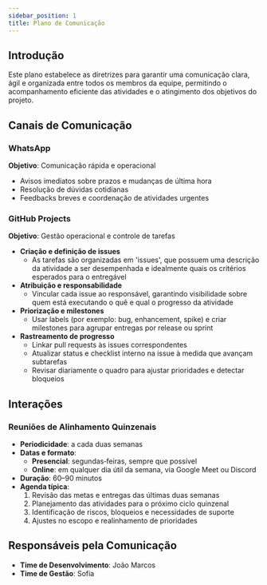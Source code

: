 ```yaml
---
sidebar_position: 1
title: Plano de Comunicação
---
```


## Introdução

Este plano estabelece as diretrizes para garantir uma comunicação clara, ágil e organizada entre todos os membros da equipe, permitindo o acompanhamento eficiente das atividades e o atingimento dos objetivos do projeto.

## Canais de Comunicação

### WhatsApp  
**Objetivo**: Comunicação rápida e operacional  
- Avisos imediatos sobre prazos e mudanças de última hora  
- Resolução de dúvidas cotidianas  
- Feedbacks breves e coordenação de atividades urgentes  

### GitHub Projects  
**Objetivo**: Gestão operacional e controle de tarefas  
- **Criação e definição de issues**  
  - As tarefas são organizadas em 'issues', que possuem uma descrição da atividade a ser desempenhada e idealmente quais os critérios esperados para o entregável
- **Atribuição e responsabilidade**  
  - Vincular cada issue ao responsável, garantindo visibilidade sobre quem está executando o quê e qual o progresso da atividade  
- **Priorização e milestones**  
  - Usar labels (por exemplo: bug, enhancement, spike) e criar milestones para agrupar entregas por release ou sprint  
- **Rastreamento de progresso**  
  - Linkar pull requests às issues correspondentes  
  - Atualizar status e checklist interno na issue à medida que avançam subtarefas  
  - Revisar diariamente o quadro para ajustar prioridades e detectar bloqueios  


## Interações

### Reuniões de Alinhamento Quinzenais  
- **Periodicidade**: a cada duas semanas  
- **Datas e formato**:  
  - **Presencial**: segundas‑feiras, sempre que possível  
  - **Online**: em qualquer dia útil da semana, via Google Meet ou Discord  
- **Duração**: 60–90 minutos  
- **Agenda típica**:  
  1. Revisão das metas e entregas das últimas duas semanas  
  2. Planejamento das atividades para o próximo ciclo quinzenal  
  3. Identificação de riscos, bloqueios e necessidades de suporte  
  4. Ajustes no escopo e realinhamento de prioridades  
  

## Responsáveis pela Comunicação

- **Time de Desenvolvimento**: João Marcos 
- **Time de Gestão**: Sofia
